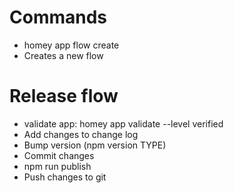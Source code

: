 # Commands
- homey app flow create
 - Creates a new flow

# Release flow
- validate app: homey app validate --level verified
- Add changes to change log
- Bump version (npm version TYPE)
- Commit changes
- npm run publish
- Push changes to git

